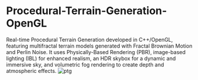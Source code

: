 # Procedural-Terrain-Generation-OpenGL

Real-time Procedural Terrain Generation developed in C++/OpenGL, featuring multifractal terrain models generated with Fractal Brownian Motion and Perlin Noise. It uses Physically-Based Rendering (PBR), image-based lighting (IBL) for enhanced realism, an HDR skybox for a dynamic and immersive sky, and volumetric fog rendering to create depth and atmospheric effects.
![ptg](https://github.com/user-attachments/assets/896d0e9d-c9c0-49fc-9d1a-debc28df5517)
